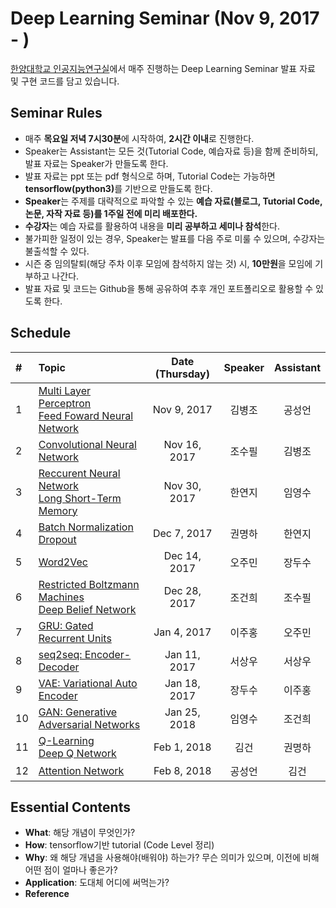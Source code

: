 # Deep Learning Seminar (Nov 9, 2017 - )
[한양대학교 인공지능연구실](http://ai.hanyang.ac.kr/)에서 매주 진행하는 Deep Learning Seminar 발표 자료 및 구현 코드를 담고 있습니다.

## Seminar Rules
* 매주 **목요일 저녁 7시30분**에 시작하여, **2시간 이내**로 진행한다.
* Speaker는 Assistant는 모든 것(Tutorial Code, 예습자료 등)을 함께 준비하되, 발표 자료는 Speaker가 만들도록 한다.
* 발표 자료는 ppt 또는 pdf 형식으로 하며, Tutorial Code는 가능하면 <b>tensorflow(python3)</b>를 기반으로 만들도록 한다.
* **Speaker**는 주제를 대략적으로 파악할 수 있는 **예습 자료(블로그, Tutorial Code, 논문, 자작 자료 등)를 1주일 전에 미리 배포한다.**
* **수강자**는 예습 자료를 활용하여 내용을 **미리 공부하고 세미나 참석**한다.
* 불가피한 일정이 있는 경우, Speaker는 발표를 다음 주로 미룰 수 있으며, 수강자는 불출석할 수 있다.
* 시즌 중 임의탈퇴(해당 주차 이후 모임에 참석하지 않는 것) 시, **10만원**을 모임에 기부하고 나간다.
* 발표 자료 및 코드는 Github을 통해 공유하여 추후 개인 포트폴리오로 활용할 수 있도록 한다.

## Schedule
|#  | Topic                                                | Date (Thursday) | Speaker | Assistant |
|:--|:-----------------------------------------------------|:---------------:|:-------:|:---------:|
|1  | [Multi Layer Perceptron<br>Feed Foward Neural Network](https://github.com/roomylee/deep-learning-seminar/tree/master/01.%20MLP%20%26%20FFNN) | Nov 9, 2017     | 김병조    | 공성언     |
|2  | [Convolutional Neural Network](https://github.com/roomylee/deep-learning-seminar/tree/master/02.%20CNN)                         | Nov 16, 2017    | 조수필    | 김병조     |
|3  | [Reccurent Neural Network <br>Long Short-Term Memory](https://github.com/roomylee/deep-learning-seminar/tree/master/03.%20RNN%20%26%20LSTM)  | Nov 30, 2017    | 한연지    | 임영수     |
|4  | [Batch Normalization<br>Dropout](https://github.com/roomylee/deep-learning-seminar/tree/master/04.%20Batch%20Normalization%20%26%20Dropout)                       | Dec 7, 2017    | 권명하    | 한연지     |
|5  | [Word2Vec](https://github.com/roomylee/deep-learning-seminar/tree/master/05.%20Word2Vec)                                             | Dec 14, 2017    | 오주민    | 장두수     |
|6  | [Restricted Boltzmann Machines<br>Deep Belief Network](https://github.com/roomylee/deep-learning-seminar/tree/master/06.%20RBM%20%26%20DBN) | Dec 28, 2017    | 조건희    | 조수필     |
|7  | [GRU: Gated Recurrent Units](https://github.com/roomylee/deep-learning-seminar/tree/master/07.%20GRU)                           | Jan 4, 2017    | 이주홍    | 오주민     |
|8  | [seq2seq: Encoder-Decoder](https://github.com/roomylee/deep-learning-seminar/tree/master/08.%20seq2seq)                        | Jan 11, 2017    | 서상우    | 서상우     |
|9  | [VAE: Variational Auto Encoder](https://github.com/roomylee/deep-learning-seminar/tree/master/09.%20VAE)                        | Jan 18, 2017    | 장두수    | 이주홍     |
|10 | [GAN: Generative Adversarial Networks](https://github.com/roomylee/deep-learning-seminar/tree/master/10.%20GAN)                 | Jan 25, 2018     | 임영수    | 조건희     |
|11 | [Q-Learning<br>Deep Q Network](https://github.com/roomylee/deep-learning-seminar/tree/master/11.%20Q-Learning%20%26%20DQN)                         | Feb 1, 2018    | 김건     | 권명하     |
|12 | [Attention Network](https://github.com/roomylee/deep-learning-seminar/tree/master/12.%20Attention%20Network)                                    | Feb 8, 2018    | 공성언    | 김건      |


## Essential Contents
* **What**: 해당 개념이 무엇인가?
* **How**: tensorflow기반 tutorial (Code Level 정리)
* **Why**: 왜 해당 개념을 사용해야(배워야) 하는가? 무슨 의미가 있으며, 이전에 비해 어떤 점이 얼마나 좋은가?
* **Application**: 도대체 어디에 써먹는가?
* **Reference**